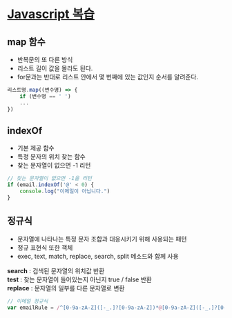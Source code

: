 # [Javascript 복습](https://velog.io/@nezhitsya/스파르타-코딩-클럽-개발일지-1-7by1sig7)

## map 함수
- 반복문의 또 다른 방식
- 리스트 길이 값을 몰라도 된다.
- for문과는 반대로 리스트 안에서 몇 번째에 있는 값인지 순서를 알려준다.

```javascript
리스트명.map((변수명) => {
    if (변수명 == ' ')
    ...
})
```

## indexOf
- 기본 제공 함수
- 특정 문자의 위치 찾는 함수
- 찾는 문자열이 없으면 -1 리턴

```javascript
// 찾는 문자열이 없으면 -1을 리턴
if (email.indexOf('@' < 0) {
    console.log("이메일이 아닙니다.")
}
```

## 정규식
- 문자열에 나타나는 특정 문자 조합과 대응시키기 위해 사용되는 패턴
- 정규 표현식 또한 객체
- exec, text, match, replace, search, split 메소드와 함께 사용

**search** : 검색된 문자열의 위치값 반환 <br>
**test** : 찾는 문자열이 들어있는지 아닌지 true / false 반환 <br>
**replace** : 문자열의 일부를 다른 문자열로 변환

```javascript
// 이메일 정규식
var emailRule = /^[0-9a-zA-Z]([-_.]?[0-9a-zA-Z])*@[0-9a-zA-Z]([-_.]?[0-9a-zA-Z])*.[a-zA-Z]{2,3}$/i
```